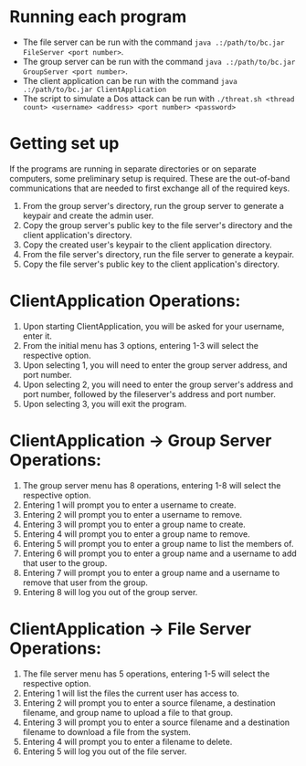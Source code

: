 # Running each program
* The file server can be run with the command
  `java .:/path/to/bc.jar
  FileServer <port number>`.
* The group server can be run with the command
  `java .:/path/to/bc.jar
  GroupServer <port number>`.
* The client application can be run with the command
  `java .:/path/to/bc.jar ClientApplication`
* The script to simulate a Dos attack can be run with
  `./threat.sh <thread count> <username> <address> <port number>
<password>`

# Getting set up
If the programs are running in separate directories or on separate
computers, some preliminary setup is required. These are the out-of-band
communications that are needed to first exchange all of the required
keys.
1. From the group server's directory, run the group server to generate a
   keypair and create the admin user. 
4. Copy the group server's public key to the file server's directory and
the client application's directory.
5. Copy the created user's keypair to the client application directory.
5. From the file server's directory, run the file server to
generate a keypair.
6. Copy the file server's public key to the client application's
directory.

# ClientApplication Operations:
1. Upon starting ClientApplication, you will be asked for your username, enter it.
2. From the initial menu has 3 options, entering 1-3 will select the respective option.
3. Upon selecting 1, you will need to enter the group server address, and port number.
4. Upon selecting 2, you will need to enter the group server's address and port number, followed by the fileserver's address and port number.
5. Upon selecting 3, you will exit the program.

# ClientApplication -> Group Server Operations:
1. The group server menu has 8 operations, entering 1-8 will select the respective option.
2. Entering 1 will prompt you to enter a username to create.
3. Entering 2 will prompt you to enter a username to remove.
4. Entering 3 will prompt you to enter a group name to create.
5. Entering 4 will prompt you to enter a group name to remove.
6. Entering 5 will prompt you to enter a group name to list the members of.
7. Entering 6 will prompt you to enter a group name and a username to add that user to the group.
8. Entering 7 will prompt you to enter a group name and a username to remove that user from the group.
9. Entering 8 will log you out of the group server.

# ClientApplication -> File Server Operations:
1. The file server menu has 5 operations, entering 1-5 will select the respective option.
2. Entering 1 will list the files the current user has access to.
3. Entering 2 will prompt you to enter a source filename, a destination filename, and group name to upload a file to that group.
4. Entering 3 will prompt you to enter a source filename and a destination filename to download a file from the system.
5. Entering 4 will prompt you to enter a filename to delete.
6. Entering 5 will log you out of the file server.
